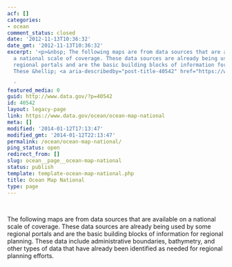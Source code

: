 ```yaml
---
acf: []
categories:
- ocean
comment_status: closed
date: '2012-11-13T10:36:32'
date_gmt: '2012-11-13T10:36:32'
excerpt: '<p>&nbsp; The following maps are from data sources that are available on
  a national scale of coverage. These data sources are already being used by some
  regional portals and are the basic building blocks of information for regional planning.
  These &hellip; <a aria-describedby="post-title-40542" href="https://www.data.gov/ocean/ocean-map-national">Continued</a></p>

  '
featured_media: 0
guid: http://www.data.gov/?p=40542
id: 40542
layout: legacy-page
link: https://www.data.gov/ocean/ocean-map-national
meta: []
modified: '2014-01-12T17:13:47'
modified_gmt: '2014-01-12T22:13:47'
permalink: /ocean/ocean-map-national/
ping_status: open
redirect_from: []
slug: ocean__page__ocean-map-national
status: publish
template: template-ocean-map-national.php
title: Ocean Map National
type: page
---
```

 


The following maps are from data sources that are available on a national scale of coverage. These data sources are already being used by some regional portals and are the basic building blocks of information for regional planning. These data include administrative boundaries, bathymetry, and other types of data that have already been identified as needed for regional planning efforts.


